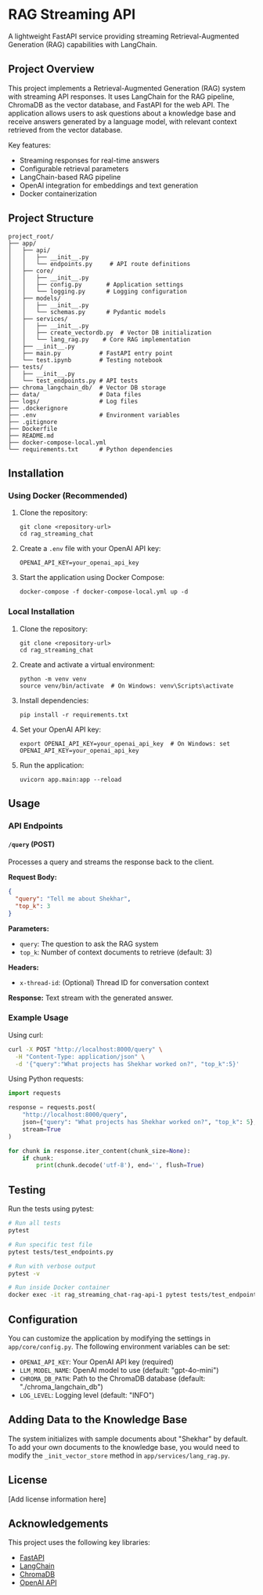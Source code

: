 # RAG Streaming API

A lightweight FastAPI service providing streaming Retrieval-Augmented Generation (RAG) capabilities with LangChain.

## Project Overview

This project implements a Retrieval-Augmented Generation (RAG) system with streaming API responses. It uses LangChain for the RAG pipeline, ChromaDB as the vector database, and FastAPI for the web API. The application allows users to ask questions about a knowledge base and receive answers generated by a language model, with relevant context retrieved from the vector database.

Key features:
- Streaming responses for real-time answers
- Configurable retrieval parameters
- LangChain-based RAG pipeline
- OpenAI integration for embeddings and text generation
- Docker containerization

## Project Structure

```
project_root/
├── app/
│   ├── api/
│   │   ├── __init__.py
│   │   └── endpoints.py     # API route definitions
│   ├── core/
│   │   ├── __init__.py
│   │   ├── config.py       # Application settings
│   │   └── logging.py      # Logging configuration
│   ├── models/
│   │   ├── __init__.py
│   │   └── schemas.py      # Pydantic models
│   ├── services/
│   │   ├── __init__.py
│   │   ├── create_vectordb.py  # Vector DB initialization
│   │   └── lang_rag.py    # Core RAG implementation
│   ├── __init__.py
│   ├── main.py           # FastAPI entry point
│   └── test.ipynb        # Testing notebook
├── tests/
│   ├── __init__.py
│   └── test_endpoints.py # API tests
├── chroma_langchain_db/  # Vector DB storage
├── data/                 # Data files
├── logs/                 # Log files
├── .dockerignore
├── .env                  # Environment variables
├── .gitignore
├── Dockerfile
├── README.md
├── docker-compose-local.yml
└── requirements.txt      # Python dependencies
```

## Installation

### Using Docker (Recommended)

1. Clone the repository:
   ```
   git clone <repository-url>
   cd rag_streaming_chat
   ```

2. Create a `.env` file with your OpenAI API key:
   ```
   OPENAI_API_KEY=your_openai_api_key
   ```

3. Start the application using Docker Compose:
   ```
   docker-compose -f docker-compose-local.yml up -d
   ```

### Local Installation

1. Clone the repository:
   ```
   git clone <repository-url>
   cd rag_streaming_chat
   ```

2. Create and activate a virtual environment:
   ```
   python -m venv venv
   source venv/bin/activate  # On Windows: venv\Scripts\activate
   ```

3. Install dependencies:
   ```
   pip install -r requirements.txt
   ```

4. Set your OpenAI API key:
   ```
   export OPENAI_API_KEY=your_openai_api_key  # On Windows: set OPENAI_API_KEY=your_openai_api_key
   ```

5. Run the application:
   ```
   uvicorn app.main:app --reload
   ```

## Usage

### API Endpoints

#### `/query` (POST)
Processes a query and streams the response back to the client.

**Request Body:**
```json
{
  "query": "Tell me about Shekhar",
  "top_k": 3
}
```

**Parameters:**
- `query`: The question to ask the RAG system
- `top_k`: Number of context documents to retrieve (default: 3)

**Headers:**
- `x-thread-id`: (Optional) Thread ID for conversation context

**Response:**
Text stream with the generated answer.

### Example Usage

Using curl:
```bash
curl -X POST "http://localhost:8000/query" \
  -H "Content-Type: application/json" \
  -d '{"query":"What projects has Shekhar worked on?", "top_k":5}'
```

Using Python requests:
```python
import requests

response = requests.post(
    "http://localhost:8000/query",
    json={"query": "What projects has Shekhar worked on?", "top_k": 5},
    stream=True
)

for chunk in response.iter_content(chunk_size=None):
    if chunk:
        print(chunk.decode('utf-8'), end='', flush=True)
```

## Testing

Run the tests using pytest:

```bash
# Run all tests
pytest

# Run specific test file
pytest tests/test_endpoints.py

# Run with verbose output
pytest -v

# Run inside Docker container
docker exec -it rag_streaming_chat-rag-api-1 pytest tests/test_endpoints.py -v
```

## Configuration

You can customize the application by modifying the settings in `app/core/config.py`. The following environment variables can be set:

- `OPENAI_API_KEY`: Your OpenAI API key (required)
- `LLM_MODEL_NAME`: OpenAI model to use (default: "gpt-4o-mini")
- `CHROMA_DB_PATH`: Path to the ChromaDB database (default: "./chroma_langchain_db")
- `LOG_LEVEL`: Logging level (default: "INFO")

## Adding Data to the Knowledge Base

The system initializes with sample documents about "Shekhar" by default. To add your own documents to the knowledge base, you would need to modify the `_init_vector_store` method in `app/services/lang_rag.py`.

## License

[Add license information here]

## Acknowledgements

This project uses the following key libraries:
- [FastAPI](https://fastapi.tiangolo.com/)
- [LangChain](https://python.langchain.com/)
- [ChromaDB](https://www.trychroma.com/)
- [OpenAI API](https://openai.com/api/)